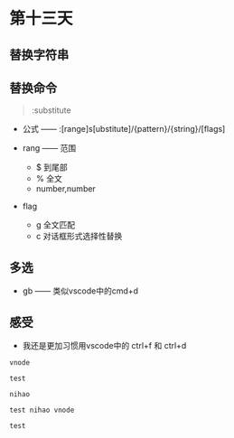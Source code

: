 # 第十三天

## 替换字符串

## 替换命令
> :substitute
- 公式 —— :[range]s[ubstitute]/{pattern}/{string}/[flags]

- rang —— 范围
  - $ 到尾部
  - % 全文
  - number,number

- flag 
  - g 全文匹配
  - c 对话框形式选择性替换

## 多选
- gb —— 类似vscode中的cmd+d


## 感受
- 我还是更加习惯用vscode中的 ctrl+f 和 ctrl+d


```
vnode

test

nihao

test nihao vnode

test
```